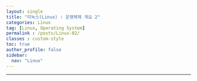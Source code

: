 ```yaml
---
layout: single
title: "리눅스(Linux) : 운영체제 개요 2"
categories: Linux
tag: [Linux, Operating System]
permalink : /posts/Linux-02/
classes : custom-style
toc: true
author_profile: false
sidebar:
  nav: "Linux"
---
```


<hr>

# 